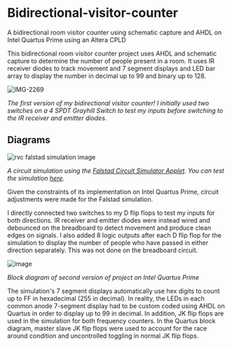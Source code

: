 # Bidirectional-visitor-counter
A bidirectional room visitor counter using schematic capture and AHDL on Intel Quartus Prime using an Altera CPLD

This bidirectional room visitor counter project uses AHDL and schematic capture to determine the number of people present in a room. It uses IR receiver diodes to track movement and 7 segment displays and LED bar array to display the number in decimal up to 99 and binary up to 128.

![IMG-2269](https://user-images.githubusercontent.com/93152842/190866955-a8e2e8e3-35f2-4f4e-ba84-285f11c20661.JPG)

*The first version of my bidirectional visitor counter! I initially used two switches on a 4 SPDT Grayhill Switch to test my inputs before switching to the IR receiver and emitter diodes.*

## Diagrams

![rvc falstad simulation image ](https://user-images.githubusercontent.com/93152842/190582340-0d055351-ac4e-408a-bbf1-7210c309ace9.png)

*A circuit simulation using the [Falstad Circuit Simulator Applet](https://www.falstad.com/circuit/). You can test the simulation [here](https://tinyurl.com/2f6r9hfl).*

Given the constraints of its implementation on Intel Quartus Prime, circuit adjustments were made for the Falstad simulation. 

I directly connected two switches to my D flip flops to test my inputs for both directions. IR receiver and emitter diodes were instead wired and debounced on the breadboard to detect movement and produce clean edges on signals. I also added 8 logic outputs after each D flip flop for the simulation to display the number of people who have passed in either direction separately. This was not done on the breadboard circuit. 

![image](https://user-images.githubusercontent.com/93152842/190941311-48dc8951-626b-4b63-8f83-2717551a8ea5.png)

*Block diagram of second version of project on Intel Quartus Prime*

The simulation's 7 segment displays automatically use hex digits to count up to FF in hexadecimal (255 in decimal). In reality, the LEDs in each common anode 7-segment display had to be custom coded using AHDL on Quartus in order to display up to 99 in decimal. In addition, JK flip flops are used in the simulation for both frequency counters. In the Quartus block diagram, master slave JK flip flops were used to account for the race around condition and uncontrolled toggling in normal JK flip flops.
